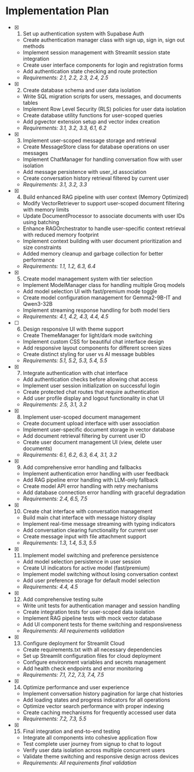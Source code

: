 # Implementation Plan

- [x] 1. Set up authentication system with Supabase Auth
  - Create authentication manager class with sign up, sign in, sign out methods
  - Implement session management with Streamlit session state integration
  - Create user interface components for login and registration forms
  - Add authentication state checking and route protection
  - _Requirements: 2.1, 2.2, 2.3, 2.4, 2.5_

- [x] 2. Create database schema and user data isolation
  - Write SQL migration scripts for users, messages, and documents tables
  - Implement Row Level Security (RLS) policies for user data isolation
  - Create database utility functions for user-scoped queries
  - Add pgvector extension setup and vector index creation
  - _Requirements: 3.1, 3.2, 3.3, 6.1, 6.2_

- [x] 3. Implement user-scoped message storage and retrieval
  - Create MessageStore class for database operations on user messages
  - Implement ChatManager for handling conversation flow with user isolation
  - Add message persistence with user_id association
  - Create conversation history retrieval filtered by current user
  - _Requirements: 3.1, 3.2, 3.3_

- [x] 4. Build enhanced RAG pipeline with user context (Memory Optimized)
  - Modify VectorRetriever to support user-scoped document filtering with memory limits
  - Update DocumentProcessor to associate documents with user IDs using batching
  - Enhance RAGOrchestrator to handle user-specific context retrieval with reduced memory footprint
  - Implement context building with user document prioritization and size constraints
  - Added memory cleanup and garbage collection for better performance
  - _Requirements: 1.1, 1.2, 6.3, 6.4_

- [x] 5. Create model management system with tier selection
  - Implement ModelManager class for handling multiple Groq models
  - Add model selection UI with fast/premium mode toggle
  - Create model configuration management for Gemma2-9B-IT and Qwen3-32B
  - Implement streaming response handling for both model tiers
  - _Requirements: 4.1, 4.2, 4.3, 4.4, 4.5_

- [ ] 6. Design responsive UI with theme support
  - Create ThemeManager for light/dark mode switching
  - Implement custom CSS for beautiful chat interface design
  - Add responsive layout components for different screen sizes
  - Create distinct styling for user vs AI message bubbles
  - _Requirements: 5.1, 5.2, 5.3, 5.4, 5.5_

- [x] 7. Integrate authentication with chat interface
  - Add authentication checks before allowing chat access
  - Implement user session initialization on successful login
  - Create protected chat routes that require authentication
  - Add user profile display and logout functionality in chat UI
  - _Requirements: 2.5, 3.1, 3.2_

- [x] 8. Implement user-scoped document management
  - Create document upload interface with user association
  - Implement user-specific document storage in vector database
  - Add document retrieval filtering by current user ID
  - Create user document management UI (view, delete user documents)
  - _Requirements: 6.1, 6.2, 6.3, 6.4, 3.1, 3.2_

- [x] 9. Add comprehensive error handling and fallbacks
  - Implement authentication error handling with user feedback
  - Add RAG pipeline error handling with LLM-only fallback
  - Create model API error handling with retry mechanisms
  - Add database connection error handling with graceful degradation
  - _Requirements: 2.4, 6.5, 7.5_

- [x] 10. Create chat interface with conversation management
  - Build main chat interface with message history display
  - Implement real-time message streaming with typing indicators
  - Add conversation clearing functionality for current user
  - Create message input with file attachment support
  - _Requirements: 1.3, 1.4, 5.3, 5.5_

- [x] 11. Implement model switching and preference persistence
  - Add model selection persistence in user session
  - Create UI indicators for active model (fast/premium)
  - Implement model switching without losing conversation context
  - Add user preference storage for default model selection
  - _Requirements: 4.4, 4.5_

- [x] 12. Add comprehensive testing suite
  - Write unit tests for authentication manager and session handling
  - Create integration tests for user-scoped data isolation
  - Implement RAG pipeline tests with mock vector database
  - Add UI component tests for theme switching and responsiveness
  - _Requirements: All requirements validation_

- [x] 13. Configure deployment for Streamlit Cloud
  - Create requirements.txt with all necessary dependencies
  - Set up Streamlit configuration files for cloud deployment
  - Configure environment variables and secrets management
  - Add health check endpoints and error monitoring
  - _Requirements: 7.1, 7.2, 7.3, 7.4, 7.5_

- [x] 14. Optimize performance and user experience
  - Implement conversation history pagination for large chat histories
  - Add loading states and progress indicators for all operations
  - Optimize vector search performance with proper indexing
  - Create caching mechanisms for frequently accessed user data
  - _Requirements: 7.2, 7.3, 5.5_

- [x] 15. Final integration and end-to-end testing
  - Integrate all components into cohesive application flow
  - Test complete user journey from signup to chat to logout
  - Verify user data isolation across multiple concurrent users
  - Validate theme switching and responsive design across devices
  - _Requirements: All requirements final validation_
